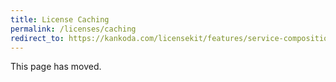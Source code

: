 ```yaml
---
title: License Caching
permalink: /licenses/caching
redirect_to: https://kankoda.com/licensekit/features/service-composition/
---
```


This page has moved.